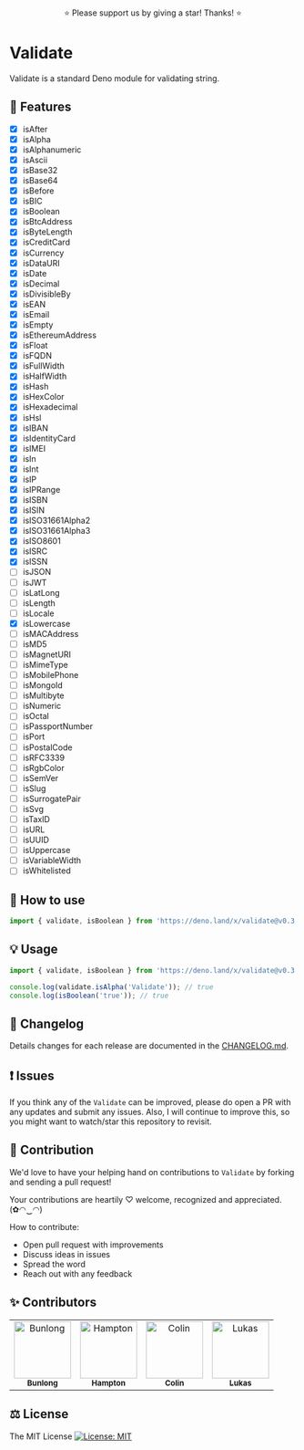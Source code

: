 <p align="center">
  ⭐️ Please support us by giving a star! Thanks! ⭐️
</p>

# Validate

Validate is a standard Deno module for validating string.

## 🎁 Features

* [x] isAfter
* [x] isAlpha
* [x] isAlphanumeric
* [x] isAscii
* [x] isBase32
* [x] isBase64
* [x] isBefore
* [x] isBIC
* [x] isBoolean
* [x] isBtcAddress
* [x] isByteLength
* [x] isCreditCard
* [x] isCurrency
* [x] isDataURI
* [x] isDate
* [x] isDecimal
* [x] isDivisibleBy
* [x] isEAN
* [x] isEmail
* [x] isEmpty
* [x] isEthereumAddress
* [x] isFloat
* [x] isFQDN
* [x] isFullWidth
* [x] isHalfWidth
* [x] isHash
* [x] isHexColor
* [x] isHexadecimal
* [x] isHsl
* [x] isIBAN
* [x] isIdentityCard
* [x] isIMEI
* [x] isIn
* [x] isInt
* [x] isIP
* [x] isIPRange
* [x] isISBN
* [x] isISIN
* [x] isISO31661Alpha2
* [x] isISO31661Alpha3
* [x] isISO8601
* [x] isISRC
* [x] isISSN
* [ ] isJSON
* [ ] isJWT
* [ ] isLatLong
* [ ] isLength
* [ ] isLocale
* [x] isLowercase
* [ ] isMACAddress
* [ ] isMD5
* [ ] isMagnetURI
* [ ] isMimeType
* [ ] isMobilePhone
* [ ] isMongoId
* [ ] isMultibyte
* [ ] isNumeric
* [ ] isOctal
* [ ] isPassportNumber
* [ ] isPort
* [ ] isPostalCode
* [ ] isRFC3339
* [ ] isRgbColor
* [ ] isSemVer
* [ ] isSlug
* [ ] isSurrogatePair
* [ ] isSvg
* [ ] isTaxID
* [ ] isURL
* [ ] isUUID
* [ ] isUppercase
* [ ] isVariableWidth
* [ ] isWhitelisted

## 🔧 How to use

```ts
import { validate, isBoolean } from 'https://deno.land/x/validate@v0.3.0/mod.ts';
```

## 💡 Usage

```ts
import { validate, isBoolean } from 'https://deno.land/x/validate@v0.3.0/mod.ts';

console.log(validate.isAlpha('Validate')); // true
console.log(isBoolean('true')); // true
```

## 📜 Changelog

Details changes for each release are documented in the [CHANGELOG.md](https://github.com/jinglong7/validate/blob/master/CHANGELOG.md).

## ❗ Issues

If you think any of the `Validate` can be improved, please do open a PR with any updates and submit any issues. Also, I will continue to improve this, so you might want to watch/star this repository to revisit.

## 💪 Contribution

We'd love to have your helping hand on contributions to `Validate` by forking and sending a pull request!

Your contributions are heartily ♡ welcome, recognized and appreciated. (✿◠‿◠)

How to contribute:

- Open pull request with improvements
- Discuss ideas in issues
- Spread the word
- Reach out with any feedback

## ✨ Contributors

<table>
  <tr>
    <td align="center">
      <a href="https://github.com/Bunlong">
        <img src="https://avatars0.githubusercontent.com/u/1308397?s=400&u=945dc6b97571e2b98b659d34b1c81ae2514046bf&v=4" width="100" alt="Bunlong" />
        <br />
        <sub>
          <b>Bunlong</b>
        </sub>
      </a>
    </td>
    <td align="center">
      <a href="https://github.com/hamptonmoore">
        <img src="https://avatars2.githubusercontent.com/u/8162992?s=400&u=ff3c4f793bb7126181761fab57cf799a4524503b&v=4" width="100" alt="Hampton" />
        <br />
        <sub>
          <b>Hampton</b>
        </sub>
      </a>
    </td>
    <td align="center">
      <a href="https://github.com/SuperC03">
        <img src="https://avatars2.githubusercontent.com/u/42807913?s=400&u=fe371d8db5785f6c826a20a39dc41fdffa3fcc0b&v=4" width="100" alt="Colin" />
        <br />
        <sub>
          <b>Colin</b>
        </sub>
      </a>
    </td>
    <td align="center">
      <a href="https://github.com/lholliger">
        <img src="https://avatars3.githubusercontent.com/u/14064434?s=400&u=2d718e5a1cee7719fdab4e0e0d4e99f8bd26e2ba&v=4" width="100" alt="Lukas" />
        <br />
        <sub>
          <b>Lukas</b>
        </sub>
      </a>
    </td>
  </tr>
</table>

## ⚖️ License

The MIT License [![License: MIT](https://img.shields.io/badge/License-MIT-yellow.svg)](https://opensource.org/licenses/MIT)
